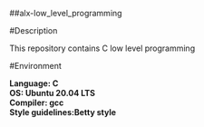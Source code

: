 ##alx-low_level_programming

#Description

This repository contains C low level programming

#Environment

**Language: C** <br/>
**OS: Ubuntu 20.04 LTS** <br/>
**Compiler: gcc** <br/>
**Style guidelines:Betty style** <br/>
